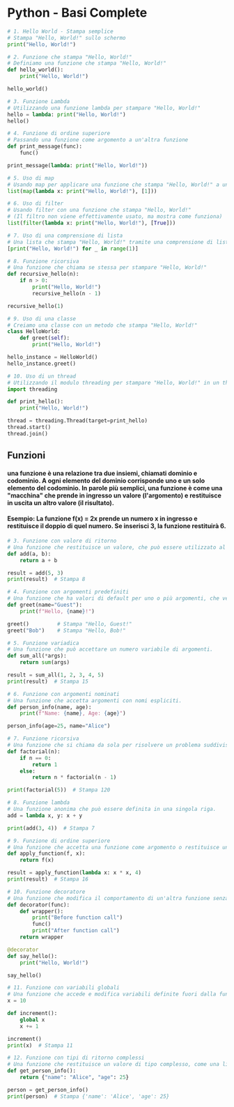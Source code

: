 # Python - Basi Complete

```python
# 1. Hello World - Stampa semplice
# Stampa "Hello, World!" sullo schermo
print("Hello, World!")
```

```python
# 2. Funzione che stampa "Hello, World!"
# Definiamo una funzione che stampa "Hello, World!"
def hello_world():
    print("Hello, World!")

hello_world()
```

```python
# 3. Funzione Lambda
# Utilizzando una funzione lambda per stampare "Hello, World!"
hello = lambda: print("Hello, World!")
hello()
```

```python
# 4. Funzione di ordine superiore
# Passando una funzione come argomento a un'altra funzione
def print_message(func):
    func()

print_message(lambda: print("Hello, World!"))
```

```python
# 5. Uso di map
# Usando map per applicare una funzione che stampa "Hello, World!" a una lista
list(map(lambda x: print("Hello, World!"), [1]))
```

```python
# 6. Uso di filter
# Usando filter con una funzione che stampa "Hello, World!"
# (Il filtro non viene effettivamente usato, ma mostra come funziona)
list(filter(lambda x: print("Hello, World!"), [True]))
```

```python
# 7. Uso di una comprensione di lista
# Una lista che stampa "Hello, World!" tramite una comprensione di lista
[print("Hello, World!") for _ in range(1)]
```

```python
# 8. Funzione ricorsiva
# Una funzione che chiama se stessa per stampare "Hello, World!"
def recursive_hello(n):
    if n > 0:
        print("Hello, World!")
        recursive_hello(n - 1)

recursive_hello(1)
```

```python
# 9. Uso di una classe
# Creiamo una classe con un metodo che stampa "Hello, World!"
class HelloWorld:
    def greet(self):
        print("Hello, World!")

hello_instance = HelloWorld()
hello_instance.greet()
```

```python
# 10. Uso di un thread
# Utilizzando il modulo threading per stampare "Hello, World!" in un thread separato
import threading

def print_hello():
    print("Hello, World!")

thread = threading.Thread(target=print_hello)
thread.start()
thread.join()
```


## Funzioni
#### una funzione è una relazione tra due insiemi, chiamati dominio e codominio. A ogni elemento del dominio corrisponde uno e un solo elemento del codominio. In parole più semplici, una funzione è come una "macchina" che prende in ingresso un valore (l'argomento) e restituisce in uscita un altro valore (il risultato).
#### Esempio: La funzione f(x) = 2x prende un numero x in ingresso e restituisce il doppio di quel numero. Se inserisci 3, la funzione restituirà 6.

```python
# 3. Funzione con valore di ritorno
# Una funzione che restituisce un valore, che può essere utilizzato al di fuori della funzione stessa.
def add(a, b):
    return a + b

result = add(5, 3)
print(result)  # Stampa 8
```


```python
# 4. Funzione con argomenti predefiniti
# Una funzione che ha valori di default per uno o più argomenti, che vengono utilizzati se non vengono forniti argomenti.
def greet(name="Guest"):
    print(f"Hello, {name}!")

greet()         # Stampa "Hello, Guest!"
greet("Bob")    # Stampa "Hello, Bob!"
```


```python
# 5. Funzione variadica
# Una funzione che può accettare un numero variabile di argomenti.
def sum_all(*args):
    return sum(args)

result = sum_all(1, 2, 3, 4, 5)
print(result)  # Stampa 15
```


```python
# 6. Funzione con argomenti nominati
# Una funzione che accetta argomenti con nomi espliciti.
def person_info(name, age):
    print(f"Name: {name}, Age: {age}")

person_info(age=25, name="Alice")
```


```python
# 7. Funzione ricorsiva
# Una funzione che si chiama da sola per risolvere un problema suddiviso in sottoproblemi più piccoli.
def factorial(n):
    if n == 0:
        return 1
    else:
        return n * factorial(n - 1)

print(factorial(5))  # Stampa 120
```


```python
# 8. Funzione lambda
# Una funzione anonima che può essere definita in una singola riga.
add = lambda x, y: x + y

print(add(3, 4))  # Stampa 7
```

```python
# 9. Funzione di ordine superiore
# Una funzione che accetta una funzione come argomento o restituisce una funzione.
def apply_function(f, x):
    return f(x)

result = apply_function(lambda x: x * x, 4)
print(result)  # Stampa 16
```

```python
# 10. Funzione decoratore
# Una funzione che modifica il comportamento di un'altra funzione senza modificarne il codice.
def decorator(func):
    def wrapper():
        print("Before function call")
        func()
        print("After function call")
    return wrapper

@decorator
def say_hello():
    print("Hello, World!")

say_hello()
```

```python
# 11. Funzione con variabili globali
# Una funzione che accede e modifica variabili definite fuori dalla funzione.
x = 10

def increment():
    global x
    x += 1

increment()
print(x)  # Stampa 11
```

```python
# 12. Funzione con tipi di ritorno complessi
# Una funzione che restituisce un valore di tipo complesso, come una lista o un dizionario.
def get_person_info():
    return {"name": "Alice", "age": 25}

person = get_person_info()
print(person)  # Stampa {'name': 'Alice', 'age': 25}
```
